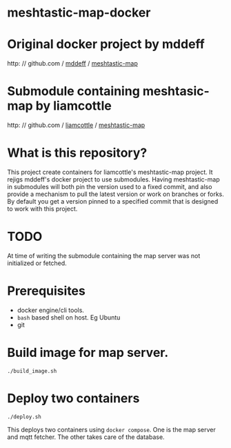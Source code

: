 # meshtastic-map-docker

# Original docker project by mddeff

http: // github.com / [mddeff](https://github.com/mddeff) / [meshtastic-map](https://github.com/mddeff/meshtastic-map)

# Submodule containing meshtasic-map by liamcottle

http: // github.com / [liamcottle](https://github.com/liamcottle) / [meshtastic-map](https://github.com/liamcottle/meshtastic-map)

# What is this repository?

This project create containers for liamcottle's meshtastic-map project.
It rejigs mddeff's docker project to use submodules.
Having meshtastic-map in submodules will both pin the version used to a fixed commit, and also provide a mechanism to pull the latest version or work on branches or forks. By default you get a version pinned to a specified commit
that is designed to work with this project.

# TODO

At time of writing the submodule containing the map server was not initialized
or fetched.

# Prerequisites

* docker engine/cli tools.
* `bash` based shell on host. Eg Ubuntu
* git

# Build image for map server.

```
./build_image.sh
```

# Deploy two containers

```
./deploy.sh
```

This deploys two containers using `docker compose`. One is the map server and
mqtt fetcher. The other takes care of the database.

